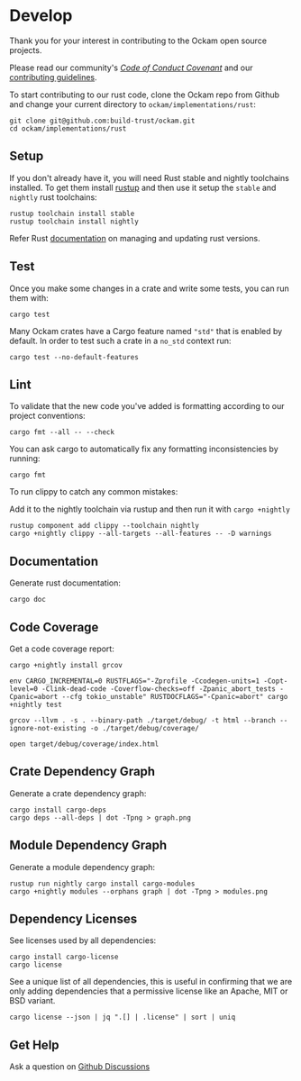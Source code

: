 # Develop

Thank you for your interest in contributing to the Ockam open source projects.

Please read our community's [*Code of Conduct Covenant*][conduct] and
our [contributing guidelines][contributing].

To start contributing to our rust code, clone the Ockam repo from Github and
change your current directory to `ockam/implementations/rust`:

```
git clone git@github.com:build-trust/ockam.git
cd ockam/implementations/rust
```

## Setup

If you don't already have it, you will need Rust stable and nightly toolchains
installed. To get them install [rustup](https://rustup.rs) and then use it
setup the `stable` and `nightly` rust toolchains:

```
rustup toolchain install stable
rustup toolchain install nightly
```

Refer Rust [documentation][rustup-manage-versions] on managing and
updating rust versions.

## Test

Once you make some changes in a crate and write some tests, you can run them
with:

```
cargo test
```

Many Ockam crates have a Cargo feature named `"std"` that is enabled by default.
In order to test such a crate in a `no_std` context run:

```
cargo test --no-default-features
```

## Lint

To validate that the new code you've added is formatting according to
our project conventions:

```
cargo fmt --all -- --check
```

You can ask cargo to automatically fix any formatting inconsistencies
by running:

```
cargo fmt
```

To run clippy to catch any common mistakes:

Add it to the nightly toolchain via rustup and then run it with `cargo +nightly`

```
rustup component add clippy --toolchain nightly
cargo +nightly clippy --all-targets --all-features -- -D warnings
```

## Documentation

Generate rust documentation:

```
cargo doc
```

## Code Coverage

Get a code coverage report:

```
cargo +nightly install grcov

env CARGO_INCREMENTAL=0 RUSTFLAGS="-Zprofile -Ccodegen-units=1 -Copt-level=0 -Clink-dead-code -Coverflow-checks=off -Zpanic_abort_tests -Cpanic=abort --cfg tokio_unstable" RUSTDOCFLAGS="-Cpanic=abort" cargo +nightly test

grcov --llvm . -s . --binary-path ./target/debug/ -t html --branch --ignore-not-existing -o ./target/debug/coverage/

open target/debug/coverage/index.html
```

## Crate Dependency Graph

Generate a crate dependency graph:

```
cargo install cargo-deps
cargo deps --all-deps | dot -Tpng > graph.png
```

## Module Dependency Graph

Generate a module dependency graph:

```
rustup run nightly cargo install cargo-modules
cargo +nightly modules --orphans graph | dot -Tpng > modules.png
```

## Dependency Licenses

See licenses used by all dependencies:

```
cargo install cargo-license
cargo license
```

See a unique list of all dependencies, this is useful in confirming that
we are only adding dependencies that a permissive license like an
Apache, MIT or BSD variant.

```
cargo license --json | jq ".[] | .license" | sort | uniq
```

## Get Help

Ask a question on [Github Discussions](https://github.com/build-trust/ockam/discussions)



[conduct]: https://www.ockam.io/learn/how-to-guides/high-performance-team/conduct
[contributing]: https://www.ockam.io/learn/how-to-guides/contributing/CONTRIBUTING
[rustup-manage-versions]: https://doc.rust-lang.org/nightly/edition-guide/rust-2018/rustup-for-managing-rust-versions.html#rustup-for-managing-rust-versions
